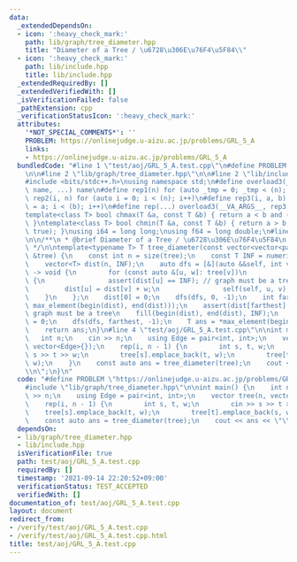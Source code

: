 ```yaml
---
data:
  _extendedDependsOn:
  - icon: ':heavy_check_mark:'
    path: lib/graph/tree_diameter.hpp
    title: "Diameter of a Tree / \u6728\u306E\u76F4\u5F84\\"
  - icon: ':heavy_check_mark:'
    path: lib/include.hpp
    title: lib/include.hpp
  _extendedRequiredBy: []
  _extendedVerifiedWith: []
  _isVerificationFailed: false
  _pathExtension: cpp
  _verificationStatusIcon: ':heavy_check_mark:'
  attributes:
    '*NOT_SPECIAL_COMMENTS*': ''
    PROBLEM: https://onlinejudge.u-aizu.ac.jp/problems/GRL_5_A
    links:
    - https://onlinejudge.u-aizu.ac.jp/problems/GRL_5_A
  bundledCode: "#line 1 \"test/aoj/GRL_5_A.test.cpp\"\n#define PROBLEM \"https://onlinejudge.u-aizu.ac.jp/problems/GRL_5_A\"\
    \n\n#line 2 \"lib/graph/tree_diameter.hpp\"\n\n#line 2 \"lib/include.hpp\"\n\n\
    #include <bits/stdc++.h>\nusing namespace std;\n#define overload3(_1, _2, _3,\
    \ name, ...) name\n#define rep1(n) for (auto _tmp = 0; _tmp < (n); _tmp++)\n#define\
    \ rep2(i, n) for (auto i = 0; i < (n); i++)\n#define rep3(i, a, b) for (auto i\
    \ = a; i < (b); i++)\n#define rep(...) overload3(__VA_ARGS__, rep3, rep2, rep1)(__VA_ARGS__)\n\
    template<class T> bool chmax(T &a, const T &b) { return a < b and (a = b, true);\
    \ }\ntemplate<class T> bool chmin(T &a, const T &b) { return a > b and (a = b,\
    \ true); }\nusing i64 = long long;\nusing f64 = long double;\n#line 4 \"lib/graph/tree_diameter.hpp\"\
    \n\n/**\n * @brief Diameter of a Tree / \u6728\u306E\u76F4\u5F84\n * @docs docs/tree_diameter.md\n\
    \ */\n\ntemplate<typename T> T tree_diameter(const vector<vector<pair<int, T>>>\
    \ &tree) {\n    const int n = size(tree);\n    const T INF = numeric_limits<T>::max();\n\
    \    vector<T> dist(n, INF);\n    auto dfs = [&](auto &&self, int v, int prev)\
    \ -> void {\n        for (const auto &[u, w]: tree[v])\n            if (u != prev)\
    \ {\n                assert(dist[u] == INF); // graph must be a tree\n       \
    \         dist[u] = dist[v] + w;\n                self(self, u, v);\n        \
    \    }\n    };\n    dist[0] = 0;\n    dfs(dfs, 0, -1);\n    int farthest = distance(begin(dist),\
    \ max_element(begin(dist), end(dist)));\n    assert(dist[farthest] != INF); //\
    \ graph must be a tree\n    fill(begin(dist), end(dist), INF);\n    dist[farthest]\
    \ = 0;\n    dfs(dfs, farthest, -1);\n    T ans = *max_element(begin(dist), end(dist));\n\
    \    return ans;\n}\n#line 4 \"test/aoj/GRL_5_A.test.cpp\"\n\nint main() {\n \
    \   int n;\n    cin >> n;\n    using Edge = pair<int, int>;\n    vector tree(n,\
    \ vector<Edge>{});\n    rep(i, n - 1) {\n        int s, t, w;\n        cin >>\
    \ s >> t >> w;\n        tree[s].emplace_back(t, w);\n        tree[t].emplace_back(s,\
    \ w);\n    }\n    const auto ans = tree_diameter(tree);\n    cout << ans << \"\
    \\n\";\n}\n"
  code: "#define PROBLEM \"https://onlinejudge.u-aizu.ac.jp/problems/GRL_5_A\"\n\n\
    #include \"lib/graph/tree_diameter.hpp\"\n\nint main() {\n    int n;\n    cin\
    \ >> n;\n    using Edge = pair<int, int>;\n    vector tree(n, vector<Edge>{});\n\
    \    rep(i, n - 1) {\n        int s, t, w;\n        cin >> s >> t >> w;\n    \
    \    tree[s].emplace_back(t, w);\n        tree[t].emplace_back(s, w);\n    }\n\
    \    const auto ans = tree_diameter(tree);\n    cout << ans << \"\\n\";\n}"
  dependsOn:
  - lib/graph/tree_diameter.hpp
  - lib/include.hpp
  isVerificationFile: true
  path: test/aoj/GRL_5_A.test.cpp
  requiredBy: []
  timestamp: '2021-09-14 22:20:52+09:00'
  verificationStatus: TEST_ACCEPTED
  verifiedWith: []
documentation_of: test/aoj/GRL_5_A.test.cpp
layout: document
redirect_from:
- /verify/test/aoj/GRL_5_A.test.cpp
- /verify/test/aoj/GRL_5_A.test.cpp.html
title: test/aoj/GRL_5_A.test.cpp
---
```

